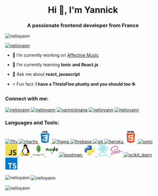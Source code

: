 <h1 align="center">Hi 👋, I'm Yannick</h1>
<h3 align="center">A passionate frontend developer from France</h3>

<p align="left"> <img src="https://komarev.com/ghpvc/?username=nelioyann&label=Profile%20views&color=0e75b6&style=flat" alt="nelioyann" /> </p>

<p align="left"> <a href="https://twitter.com/nelioyann" target="blank"><img src="https://img.shields.io/twitter/follow/nelioyann?logo=twitter&style=for-the-badge" alt="nelioyann" /></a> </p>

- 🔭 I’m currently working on [Affective Music](https://github.com/nelioyann/affective-music)

- 🌱 I’m currently learning **Ionic and React.js**

- 💬 Ask me about **react, javascript**

- ⚡ Fun fact: **I have a ThisIsFine plushy and you should too ☕**

<h3 align="left">Connect with me:</h3>
<p align="left">
<a href="https://codepen.io/nelioyann" target="blank"><img align="center" src="https://cdn.jsdelivr.net/npm/simple-icons@3.0.1/icons/codepen.svg" alt="nelioyann" height="30" width="40" /></a>
<a href="https://twitter.com/nelioyann" target="blank"><img align="center" src="https://cdn.jsdelivr.net/npm/simple-icons@3.0.1/icons/twitter.svg" alt="nelioyann" height="30" width="40" /></a>
<a href="https://linkedin.com/in/yannicknana" target="blank"><img align="center" src="https://cdn.jsdelivr.net/npm/simple-icons@3.0.1/icons/linkedin.svg" alt="yannicknana" height="30" width="40" /></a>
<a href="https://dribbble.com/nelioyann" target="blank"><img align="center" src="https://cdn.jsdelivr.net/npm/simple-icons@3.0.1/icons/dribbble.svg" alt="nelioyann" height="30" width="40" /></a>
<a href="https://www.behance.net/nelioyann" target="blank"><img align="center" src="https://cdn.jsdelivr.net/npm/simple-icons@3.0.1/icons/behance.svg" alt="nelioyann" height="30" width="40" /></a>
</p>

<h3 align="left">Languages and Tools:</h3>
<p align="left"> <a href="https://www.11ty.dev/" target="_blank"> <img src="https://gist.githubusercontent.com/vivek32ta/c7f7bf583c1fb1c58d89301ea40f37fd/raw/f4c85cce5790758286b8f155ef9a177710b995df/11ty.svg" alt="11ty" width="40" height="40"/> </a> <a href="https://www.chartjs.org" target="_blank"> <img src="https://www.chartjs.org/media/logo-title.svg" alt="chartjs" width="40" height="40"/> </a> <a href="https://www.w3schools.com/css/" target="_blank"> <img src="https://raw.githubusercontent.com/devicons/devicon/master/icons/css3/css3-original-wordmark.svg" alt="css3" width="40" height="40"/> </a> <a href="https://www.figma.com/" target="_blank"> <img src="https://www.vectorlogo.zone/logos/figma/figma-icon.svg" alt="figma" width="40" height="40"/> </a> <a href="https://firebase.google.com/" target="_blank"> <img src="https://www.vectorlogo.zone/logos/firebase/firebase-icon.svg" alt="firebase" width="40" height="40"/> </a> <a href="https://git-scm.com/" target="_blank"> <img src="https://www.vectorlogo.zone/logos/git-scm/git-scm-icon.svg" alt="git" width="40" height="40"/> </a> <a href="https://heroku.com" target="_blank"> <img src="https://www.vectorlogo.zone/logos/heroku/heroku-icon.svg" alt="heroku" width="40" height="40"/> </a> <a href="https://www.w3.org/html/" target="_blank"> <img src="https://raw.githubusercontent.com/devicons/devicon/master/icons/html5/html5-original-wordmark.svg" alt="html5" width="40" height="40"/> </a> <a href="https://ionicframework.com" target="_blank"> <img src="https://upload.wikimedia.org/wikipedia/commons/d/d1/Ionic_Logo.svg" alt="ionic" width="40" height="40"/> </a> <a href="https://developer.mozilla.org/en-US/docs/Web/JavaScript" target="_blank"> <img src="https://raw.githubusercontent.com/devicons/devicon/master/icons/javascript/javascript-original.svg" alt="javascript" width="40" height="40"/> </a> <a href="https://www.linux.org/" target="_blank"> <img src="https://raw.githubusercontent.com/devicons/devicon/master/icons/linux/linux-original.svg" alt="linux" width="40" height="40"/> </a> <a href="https://www.mongodb.com/" target="_blank"> <img src="https://raw.githubusercontent.com/devicons/devicon/master/icons/mongodb/mongodb-original-wordmark.svg" alt="mongodb" width="40" height="40"/> </a> <a href="https://nodejs.org" target="_blank"> <img src="https://raw.githubusercontent.com/devicons/devicon/master/icons/nodejs/nodejs-original-wordmark.svg" alt="nodejs" width="40" height="40"/> </a> <a href="https://postman.com" target="_blank"> <img src="https://www.vectorlogo.zone/logos/getpostman/getpostman-icon.svg" alt="postman" width="40" height="40"/> </a> <a href="https://www.python.org" target="_blank"> <img src="https://raw.githubusercontent.com/devicons/devicon/master/icons/python/python-original.svg" alt="python" width="40" height="40"/> </a> <a href="https://reactjs.org/" target="_blank"> <img src="https://raw.githubusercontent.com/devicons/devicon/master/icons/react/react-original-wordmark.svg" alt="react" width="40" height="40"/> </a> <a href="https://sass-lang.com" target="_blank"> <img src="https://raw.githubusercontent.com/devicons/devicon/master/icons/sass/sass-original.svg" alt="sass" width="40" height="40"/> </a> <a href="https://scikit-learn.org/" target="_blank"> <img src="https://upload.wikimedia.org/wikipedia/commons/0/05/Scikit_learn_logo_small.svg" alt="scikit_learn" width="40" height="40"/> </a> <a href="https://www.typescriptlang.org/" target="_blank"> <img src="https://raw.githubusercontent.com/devicons/devicon/master/icons/typescript/typescript-original.svg" alt="typescript" width="40" height="40"/> </a> </p>

<p><img align="left" src="https://github-readme-stats.vercel.app/api/top-langs?username=nelioyann&show_icons=true&locale=en&layout=compact" alt="nelioyann" /></p>

<p>&nbsp;<img align="center" src="https://github-readme-stats.vercel.app/api?username=nelioyann&show_icons=true&locale=en" alt="nelioyann" /></p>

<p><img align="center" src="https://github-readme-streak-stats.herokuapp.com/?user=nelioyann&" alt="nelioyann" /></p>
